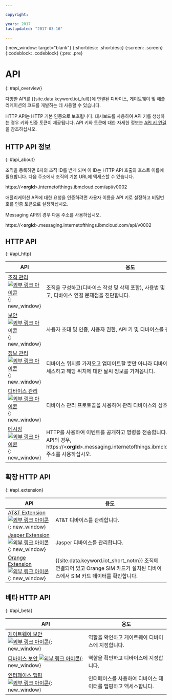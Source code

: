 ```yaml
---

copyright:

years: 2017
lastupdated: "2017-03-16"

---
```


{:new_window: target="blank"}
{:shortdesc: .shortdesc}
{:screen: .screen}
{:codeblock: .codeblock}
{:pre: .pre}


# API
{: #api_overview}

다양한 API를 {{site.data.keyword.iot_full}}에 연결된 디바이스, 게이트웨이 및 애플리케이션의 코드를 개발하는 데 사용할 수 있습니다. 

HTTP API는 HTTP 기본 인증으로 보호됩니다. 대시보드를 사용하여 API 키를 생성하는 경우 키와 인증 토큰이 제공됩니다. API 키와 토큰에 대한 자세한 정보는 [API 키 연결](../platform_authorization.html#api-key)을 참조하십시오. 


## HTTP API 정보
{: #api_about}

조직을 등록하면 6자의 조직 ID를 받게 되며 이 ID는 HTTP API 호출의 호스트 이름에 필요합니다. 다음 주소에서 조직의 기본 URL에 액세스할 수 있습니다. 

https://<**orgId**>.internetofthings.ibmcloud.com/api/v0002

애플리케이션 API에 대한 요청을 인증하려면 사용자 이름을 API 키로 설정하고 비밀번호를 인증 토큰으로 설정하십시오. 

Messaging API의 경우 다음 주소를 사용하십시오. 

https://<**orgId**>.messaging.internetofthings.ibmcloud.com/api/v0002

## HTTP API
{: #api_http}

API                     | 용도       
------------- | -------------
[조직 관리 ![외부 링크 아이콘](../../../icons/launch-glyph.svg)](https://docs.internetofthings.ibmcloud.com/apis/swagger/v0002/orgAdmin.html){: new_window} | 조직을 구성하고(디바이스 작성 및 삭제 포함), 사용법 및 서비스 상태를 확인하고, 디바이스 연결 문제점을 진단합니다.
[보안 ![외부 링크 아이콘](../../../icons/launch-glyph.svg)](https://docs.internetofthings.ibmcloud.com/apis/swagger/v0002/security.html){: new_window} | 사용자 초대 및 인증, 사용자 권한, API 키 및 디바이스를 관리합니다.
[정보 관리 ![외부 링크 아이콘](../../../icons/launch-glyph.svg)](https://docs.internetofthings.ibmcloud.com/apis/swagger/v0002/info-mgmt.html){: new_window} |  디바이스 위치를 가져오고 업데이트할 뿐만 아니라 디바이스 이벤트 데이터에 액세스하고 해당 위치에 대한 날씨 정보를 가져옵니다.
[디바이스 관리 ![외부 링크 아이콘](../../../icons/launch-glyph.svg)](https://docs.internetofthings.ibmcloud.com/apis/swagger/v0002/deviceMgmt.html){: new_window} | 디바이스 관리 프로토콜을 사용하여 관리 디바이스와 상호작용합니다.
[메시징 ![외부 링크 아이콘](../../../icons/launch-glyph.svg)](https://docs.internetofthings.ibmcloud.com/apis/swagger/v0002/http-messaging.html){: new_window}   | HTTP를 사용하여 이벤트를 공개하고 명령을 전송합니다. **참고:** Messaging API의 경우, https://<**orgId**>.messaging.internetofthings.ibmcloud.com:/api/v0002 주소를 사용하십시오.



## 확장 HTTP API
{: #api_extension}

API                     | 용도       
------------- | -------------
[AT&T Extension ![외부 링크 아이콘](../../../icons/launch-glyph.svg)](https://docs.internetofthings.ibmcloud.com/apis/swagger/v0002/ext-atnt.html){: new_window} | AT&T 디바이스를 관리합니다.
[Jasper Extension ![외부 링크 아이콘](../../../icons/launch-glyph.svg)](https://docs.internetofthings.ibmcloud.com/apis/swagger/v0002/ext-jasper.html){: new_window} | Jasper 디바이스를 관리합니다.
[Orange Extension ![외부 링크 아이콘](../../../icons/launch-glyph.svg)](https://docs.internetofthings.ibmcloud.com/apis/swagger/v0002/ext-orange.html){: new_window} | {{site.data.keyword.iot_short_notm}} 조직에 연결되어 있고 Orange SIM 카드가 설치된 디바이스에서 SIM 카드 데이터를 확인합니다.

## 베타 HTTP API
{: #api_beta}

API                     | 용도       
------------- | -------------
[게이트웨이 보안 ![외부 링크 아이콘](../../../icons/launch-glyph.svg)](https://docs.internetofthings.ibmcloud.com/apis/swagger/v0002-beta/security-gateway-beta.html){: new_window}   | 역할을 확인하고 게이트웨이 디바이스에 지정합니다.
[디바이스 보안 ![외부 링크 아이콘](../../../icons/launch-glyph.svg)](https://docs.internetofthings.ibmcloud.com/apis/swagger/v0002-beta/security-devices-beta.html){: new_window} | 역할을 확인하고 디바이스에 지정합니다.
[인터페이스 맵핑 ![외부 링크 아이콘](../../../icons/launch-glyph.svg)](https://docs.internetofthings.ibmcloud.com/apis/swagger/v0002-beta/info-mgmt-beta.html){: new_window}   |   인터페이스를 사용하여 디바이스 데이터를 맵핑하고 액세스합니다.
